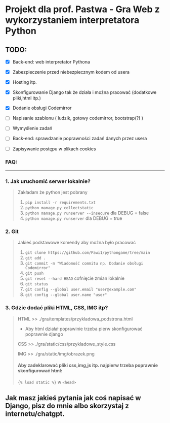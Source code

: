 # Projekt dla prof. Pastwa - Gra Web z wykorzystaniem interpretatora Python
## TODO:
- [x] Back-end: web interpretator Pythona
- [x] Zabezpieczenie przed niebezpiecznym kodem od usera
- [x] Hosting itp.
- [x] Skonfigurowanie Django tak że działa i można pracować (dodatkowe pliki,html itp.)
- [x] Dodanie obsługi Codemirror 
- [ ] Napisanie szablonu ( ludzik, gotowy codemirror, bootstrap(?) )
- [ ] Wymyślenie zadań
- [ ] Back-end: sprawdzanie poprawności zadań danych przez usera
- [ ] Zapisywanie postępu w plikach cookies


### FAQ:
___
### 1. Jak uruchomić serwer lokalnie? 
> Zakładam że python jest pobrany
>  1. `pip install -r requirements.txt`
>  2. `python manage.py collectstatic`
>  3. `python manage.py runserver --insecure` 
> dla DEBUG = false
>  4. `python manage.py runserver` 
> dla DEBUG = true
### 2. Git
> Jakieś podstawowe komendy aby można było pracować
>  1. `git clone https://github.com/Pawi1/pythongame/tree/main`
>  2. `git add .`
>  3. `git commit -m "Wiadomość commitu np. Dodanie obsługi Codemirror"`
>  4. `git push`
>  5. `git reset --hard HEAD` cofnięcie zmian lokalnie
>  6. `git status`
>  7. `git config --global user.email "user@example.com"`
>  8. `git config --global user.name "user"`
### 3. Gdzie dodać pliki HTML, CSS, IMG itp?
> HTML >> ./gra/templates/przykladowa_podstrona.html
> * Aby html działał poprawinie trzeba pierw skonfigurować poprawnie django
>
> CSS >> ./gra/static/css/przykladowe_style.css
>
> IMG >> ./gra/static/img/obrazek.png
> #### Aby zadeklarować pliki css,img,js itp. najpierw trzeba poprawnie skonfigurować html:
> ``{% load static %}`` w ``<head>``
## Jak masz jakieś pytania jak coś napisać w Django, pisz do mnie albo skorzystaj z internetu/chatgpt.
